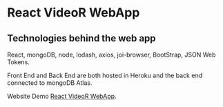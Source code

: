 # React VideoR WebApp

## Technologies behind the web app

React, mongoDB, node, lodash, axios, joi-browser, BootStrap, JSON Web Tokens.

Front End and Back End are both hosted in Heroku and the back end connected to mongoDB Atlas.

Website Demo [React VideoR WebApp](https://videor-react-webapp.herokuapp.com/movies).
